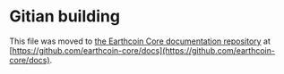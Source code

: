 Gitian building
================

This file was moved to [the Earthcoin Core documentation repository](https://github.com/earthcoin-core/docs/blob/master/gitian-building.md) at [https://github.com/earthcoin-core/docs](https://github.com/earthcoin-core/docs).
